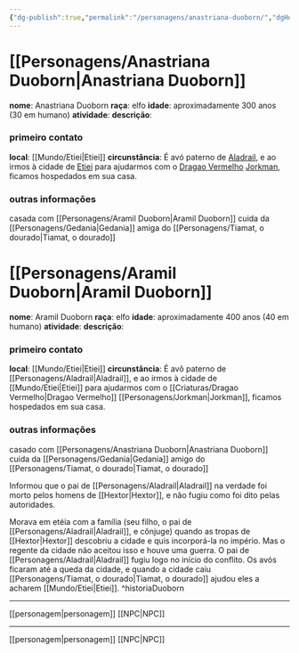 ```yaml
---
{"dg-publish":true,"permalink":"/personagens/anastriana-duoborn/","dgHomeLink":true,"dgPassFrontmatter":false,"dgShowBacklinks":true,"dgShowLocalGraph":true}
---
```



# [[Personagens/Anastriana Duoborn|Anastriana Duoborn]]
**nome**: Anastriana Duoborn
**raça**: elfo
**idade**: aproximadamente 300 anos (30 em humano)
**atividade**:
**descrição**:

### primeiro contato
**local**: [[Mundo/Etiei|Etiei]]
**circunstância**: É avó paterno de [Aladrail](app://obsidian.md/Aladrail), e ao irmos à cidade de [Etiei](app://obsidian.md/Etiei) para ajudarmos com o [Dragao Vermelho](app://obsidian.md/Dragao%20Vermelho) [Jorkman](app://obsidian.md/Jorkman), ficamos hospedados em sua casa.

### outras informações
casada com [[Personagens/Aramil Duoborn|Aramil Duoborn]]
cuida da [[Personagens/Gedania|Gedania]]
amiga do [[Personagens/Tiamat, o dourado|Tiamat, o dourado]]


<div class="transclusion internal-embed is-loaded"><div class="markdown-embed">

<div class="markdown-embed-title">



</div>



# [[Personagens/Aramil Duoborn|Aramil Duoborn]]
**nome**: Aramil Duoborn
**raça**: elfo
**idade**: aproximadamente 400 anos (40 em humano)
**atividade**:
**descrição**:

### primeiro contato
**local**: [[Mundo/Etiei|Etiei]]
**circunstância**: É avô paterno de [[Personagens/Aladrail|Aladrail]], e ao irmos à cidade de [[Mundo/Etiei|Etiei]] para ajudarmos com o [[Criaturas/Dragao Vermelho|Dragao Vermelho]] [[Personagens/Jorkman|Jorkman]], ficamos hospedados em sua casa.

### outras informações
casado com [[Personagens/Anastriana Duoborn|Anastriana Duoborn]]
cuida da [[Personagens/Gedania|Gedania]]
amigo do [[Personagens/Tiamat, o dourado|Tiamat, o dourado]]

Informou que o pai de [[Personagens/Aladrail|Aladrail]] na verdade foi morto pelos homens de [[Hextor|Hextor]], e não fugiu como foi dito pelas autoridades.

 Morava em etéia com a família (seu filho, o pai de [[Personagens/Aladrail|Aladrail]], e cônjuge) quando as tropas de [[Hextor|Hextor]] descobriu a cidade e quis incorporá-la no império. Mas o regente da cidade não aceitou isso e houve uma guerra. O pai de [[Personagens/Aladrail|Aladrail]] fugiu logo no início do conflito. Os avós ficaram até a queda da cidade, e quando a cidade caiu [[Personagens/Tiamat, o dourado|Tiamat, o dourado]] ajudou eles a acharem [[Mundo/Etiei|Etiei]]. ^historiaDuoborn


---
[[personagem|personagem]] [[NPC|NPC]] 


</div></div>


---
[[personagem|personagem]] [[NPC|NPC]] 
